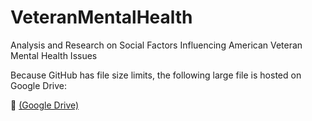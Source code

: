 # VeteranMentalHealth
Analysis and Research on Social Factors Influencing American Veteran Mental Health Issues

Because GitHub has file size limits, the following large file is hosted on Google Drive:

📂 [(Google Drive)](https://drive.google.com/drive/folders/1YfAMUdI8RVN8n1e9wzo3lfu4c_NIZntZ?usp=drive_link)
